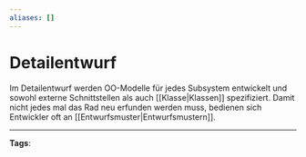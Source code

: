 ```yaml
---
aliases: []
---
```


# Detailentwurf

Im Detailentwurf werden OO-Modelle für jedes Subsystem entwickelt und sowohl externe Schnittstellen als auch [[Klasse|Klassen]] spezifiziert. Damit nicht jedes mal das Rad neu erfunden werden muss, bedienen sich Entwickler oft an [[Entwurfsmuster|Entwurfsmustern]].

---

**Tags**:
